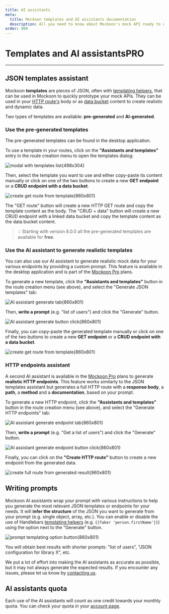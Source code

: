 ```yaml
---
title: AI assistants
meta:
  title: Mockoon templates and AI assistants documentation
  description: All you need to know about Mockoon's mock API ready to use JSON templates and AI assistants to generate your own dynamic and realistic templates.
order: 900
---
```


# Templates and AI assistants<span className='badge text-bg-warning fs-4 align-text-top ms-2'>PRO</span>

---

## JSON templates assistant

Mockoon **templates** are pieces of JSON, often with [templating helpers](docs:templating/overview), that can be used in Mockoon to quickly prototype your mock APIs. They can be used in your [HTTP route's](docs:api-endpoints/routing#api-routes) body or as [data bucket](docs:data-buckets/overview) content to create realistic and dynamic data.

Two types of templates are available: **pre-generated** and **AI-generated**.

### Use the pre-generated templates

The pre-generated templates can be found in the desktop application.

To use a template in your routes, click on the **"Assistants and templates"** entry in the route creation menu to open the templates dialog:

![modal with templates list{498x304}](docs-img:pre-generated-templates-modal.png)

Then, select the template you want to use and either copy-paste its content manually or click on one of the two buttons to create a new **GET endpoint** or a **CRUD endpoint with a data bucket**.

![create get route from template{860x801}](docs-img:templates-create-get-route.png)

The "GET route" button will create a new HTTP GET route and copy the template content as the body. The "CRUD + data" button will create a new CRUD endpoint with a linked data bucket and copy the template content as the data bucket content.

> 💡 Starting with version 8.0.0 all the pre-generated templates are available for **free**.

### Use the AI assistant to generate realistic templates

You can also use our AI assistant to generate realistic mock data for your various endpoints by providing a custom prompt. This feature is available in the desktop application and is part of the [Mockoon Pro](/pro/) plans.

To generate a new template, click the **"Assistants and templates"** button in the route creation menu (see above), and select the "Generate JSON templates" tab:

![AI assistant generate tab{860x801}](docs-img:ai-assistant-generate-template-tab.png)

Then, **write a prompt** (e.g. "list of users") and click the "Generate" button.

![AI assistant generate button click{860x801}](docs-img:ai-assistant-generate-button.png)

Finally, you can copy-paste the generated template manually or click on one of the two buttons to create a new **GET endpoint** or a **CRUD endpoint with a data bucket**.

![create get route from template{860x801}](docs-img:templates-generate-get-route.png)

### HTTP endpoints assistant

A second AI assistant is available in the [Mockoon Pro](/pro/) plans to generate **realistic HTTP endpoints**. This feature works similarly to the JSON templates assistant but generates a full HTTP route with a **response body**, a **path**, a **method** and a **documentation**, based on your prompt.

To generate a new HTTP endpoint, click the **"Assistants and templates"** button in the route creation menu (see above), and select the "Generate HTTP endpoints" tab:

![AI assistant generate endpoint tab{860x801}](docs-img:ai-assistant-generate-endpoint-tab.png)

Then, **write a prompt** (e.g. "Get a list of users") and click the "Generate" button.

![AI assistant generate endpoint button click{860x801}](docs-img:ai-assistant-generate-endpoint-button.png)

Finally, you can click on the **"Create HTTP route"** button to create a new endpoint from the generated data.

![create full route from generated result{860x801}](docs-img:ai-assistant-generate-endpoint-create-button.png)

## Writing prompts

Mockoon AI assistants wrap your prompt with various instructions to help you generate the most relevant JSON templates or endpoints for your needs. It will **infer the structure** of the JSON you want to generate from your prompt (e.g. single object, array, etc.). You can enable or disable the use of Handlebars [templating helpers](docs:templating/overview) (e.g. `{{faker 'person.firstName'}}`) using the option next to the "Generate" button.

![prompt templating option button{860x801}](docs-img:ai-assistant-template-generate-option.png)

You will obtain best results with shorter prompts: "list of users", "JSON configuration for library X", etc.

We put a lot of effort into making the AI assistants as accurate as possible, but it may not always generate the expected results. If you encounter any issues, please let us know by [contacting us](/contact/).

## AI assistants quota

Each use of the AI assistants will count as one credit towards your monthly quota. You can check your quota in your [account page](/account/subscription/).
